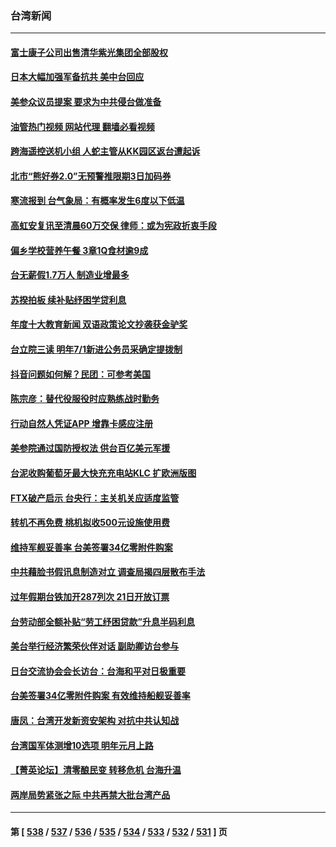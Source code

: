 ### 台湾新闻
---
#### [富士康子公司出售清华紫光集团全部股权](../../pages/ncid1349361/n13886348.md?12170445) 
#### [日本大幅加强军备抗共 美中台回应](../../pages/ncid1349361/n13886331.md?12170445) 
#### [美参众议员提案 要求为中共侵台做准备](../../pages/ncid1349361/n13886213.md?12170445) 
#### [油管热门视频 网站代理 翻墙必看视频](http://138.2.39.72:81/youtube.html?epic-marker?12170445)
#### [跨海遥控送机小组 人蛇主管从KK园区返台遭起诉](../../pages/ncid1349361/n13886295.md?12170445) 
#### [北市“熊好券2.0”无预警推限期3日加码券](../../pages/ncid1349361/n13886290.md?12170445) 
#### [寒流报到 台气象局：有概率发生6度以下低温](../../pages/ncid1349361/n13886293.md?12170445) 
#### [高虹安复讯至清晨60万交保 律师：或为宪政折衷手段](../../pages/ncid1349361/n13886260.md?12170445) 
#### [偏乡学校营养午餐 3章1Q食材逾9成](../../pages/ncid1349361/n13886262.md?12170445) 
#### [台无薪假1.7万人 制造业增最多](../../pages/ncid1349361/n13886257.md?12170445) 
#### [苏揆拍板 续补贴纾困学贷利息](../../pages/ncid1349361/n13886252.md?12170445) 
#### [年度十大教育新闻 双语政策论文抄袭获金驴奖](../../pages/ncid1349361/n13886255.md?12170445) 
#### [台立院三读 明年7/1新进公务员采确定提拨制](../../pages/ncid1349361/n13886258.md?12170445) 
#### [抖音问题如何解？民团：可参考美国](../../pages/ncid1349361/n13886266.md?12170445) 
#### [陈宗彦：替代役服役时应熟练战时勤务](../../pages/ncid1349361/n13886264.md?12170445) 
#### [行动自然人凭证APP 增靠卡感应注册](../../pages/ncid1349361/n13886268.md?12170445) 
#### [美参院通过国防授权法 供台百亿美元军援](../../pages/ncid1349361/n13886235.md?12170445) 
#### [台泥收购葡萄牙最大快充充电站KLC 扩欧洲版图](../../pages/ncid1349361/n13886210.md?12170445) 
#### [FTX破产启示 台央行：主关机关应适度监管](../../pages/ncid1349361/n13886204.md?12170445) 
#### [转机不再免费 桃机拟收500元设施使用费](../../pages/ncid1349361/n13886215.md?12170445) 
#### [维持军舰妥善率 台美签署34亿零附件购案](../../pages/ncid1349361/n13886217.md?12170445) 
#### [中共藉脸书假讯息制造对立 调查局揭四层散布手法](../../pages/ncid1349361/n13886221.md?12170445) 
#### [过年假期台铁加开287列次 21日开放订票](../../pages/ncid1349361/n13886219.md?12170445) 
#### [台劳动部全额补贴“劳工纾困贷款”升息半码利息](../../pages/ncid1349361/n13886190.md?12170445) 
#### [美台举行经济繁荣伙伴对话 副助卿访台参与](../../pages/ncid1349361/n13886119.md?12170445) 
#### [日台交流协会会长访台：台海和平对日极重要](../../pages/ncid1349361/n13886060.md?12170445) 
#### [台美签署34亿零附件购案 有效维持船舰妥善率](../../pages/ncid1349361/n13886013.md?12170445) 
#### [唐凤：台湾开发新资安架构 对抗中共认知战](../../pages/ncid1349361/n13885976.md?12170445) 
#### [台湾国军体测增10选项 明年元月上路](../../pages/ncid1349361/n13885400.md?12170445) 
#### [【菁英论坛】清零酿民变 转移危机 台海升温](../../pages/ncid1349361/n13885693.md?12170445) 
#### [两岸局势紧张之际 中共再禁大批台湾产品](../../pages/ncid1349361/n13885668.md?12170445) 

---
#### 第 [ [538](./538.md?12170445) / [537](./537.md?12170445) / [536](./536.md?12170445) / [535](./535.md?12170445) / [534](./534.md?12170445) / [533](./533.md?12170445) / [532](./532.md?12170445) / [531](./531.md?12170445) ] 页
